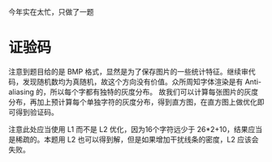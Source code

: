 今年实在太忙，只做了一题

# 证验码

注意到题目给的是 BMP 格式，显然是为了保存图片的一些统计特征。继续审代码，发现随机数均为真随机，故这个方向没有价值。众所周知字体渲染是有 Anti-aliasing 的，所以每个字都有独特的灰度分布。
故我们可以计算每张图片的灰度分布，再加上预计算每个单独字符的灰度分布，得到直方图，在直方图上做优化即可得到验证码。

注意此处应当使用 L1 而不是 L2 优化，因为16个字符远少于 26*2+10，结果应当是稀疏的。本题用 L2 也可以得到解，但是如果增加干扰线条的密度，L2 应该会失败。

